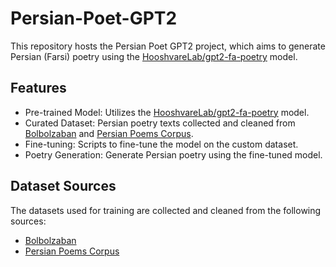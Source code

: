 # Persian-Poet-GPT2
This repository hosts the Persian Poet GPT2 project, which aims to generate Persian (Farsi) poetry using the [HooshvareLab/gpt2-fa-poetry](https://huggingface.co/HooshvareLab/gpt2-fa-poetry) model.

## Features
- Pre-trained Model: Utilizes the [HooshvareLab/gpt2-fa-poetry](https://huggingface.co/HooshvareLab/gpt2-fa-poetry) model.
- Curated Dataset: Persian poetry texts collected and cleaned from [Bolbolzaban](https://github.com/khashei/bolbolzaban-gpt2-persian) and [Persian Poems Corpus](https://github.com/amnghd/Persian_poems_corpus/tree/master).
- Fine-tuning: Scripts to fine-tune the model on the custom dataset.
- Poetry Generation: Generate Persian poetry using the fine-tuned model.

## Dataset Sources
The datasets used for training are collected and cleaned from the following sources:

- [Bolbolzaban](https://github.com/khashei/bolbolzaban-gpt2-persian) 
- [Persian Poems Corpus](https://github.com/amnghd/Persian_poems_corpus/tree/master)
